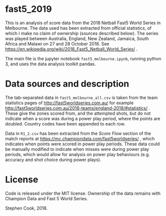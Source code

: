 # fast5_2019

This is an analysis of score data from the 2018 Netball Fast5 World Series in
Melbourne.  The data used has been extracted from official statistics, of which
I make no claim of ownership (sources described below).  The series was played
between Australia, England, New Zealand, Jamaica, South Africa and Malawi on 27
and 28 October 2018.  See
https://en.wikipedia.org/wiki/2018_Fast5_Netball_World_Series/ .

The main file is the jupyter notebook `fast5_melbourne.ipynb`, running python
3, and uses the data analysis toolkit pandas.

# Data sources and description

The tab-separated data in `fast5_melbourne_all.csv` is taken from the team
statistics pages of http://fast5worldseries.com.au/ for example
http://fast5worldseries.com.au/2018-teams/england-2018/#statistics/ .  These
give the zones scored from, and the attempted shots, but do not indicate when a
score was during a power play period, where the points are doubled.  Country
codes have been appended to each row.

Data in `R1_2.csv` has been extracted from the *Score Flow* section of the
match reports at https://mc.championdata.com/fast5worldseries/ , which
indicates when points were scored in power play periods.  These data could be
manually modified to indicate when misses were during power play periods, which
would allow for analysis on power play behaviours (e.g. accuracy and shot
choice during power plays).

# License

Code is released under the MIT license.  Ownership of the data remains with
Champion Data and Fast 5 World Series.

Stephen Cook, 2018.
